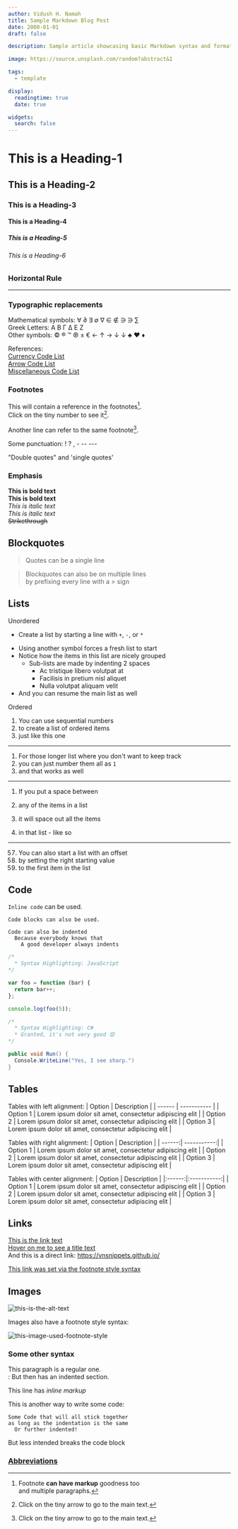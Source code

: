 ```yaml
---
author: Vidush H. Namah
title: Sample Markdown Blog Post
date: 2000-01-01
draft: false

description: Sample article showcasing basic Markdown syntax and formatting for HTML elements.

image: https://source.unsplash.com/random?abstract&1

tags:
  - template

display:
  readingtime: true
  date: true

widgets:
  search: false
---
```


# This is a Heading-1
## This is a Heading-2
### This is a Heading-3
#### This is a Heading-4
##### This is a Heading-5
###### This is a Heading-6

### Horizontal Rule
---

### Typographic replacements
Mathematical symbols:
&forall; &part; &exist; &empty;	&nabla;	&isin; &notin; &ni;	&ni; &sum;  
Greek Letters:
&Alpha;	&Beta; &Gamma; &Delta; &Epsilon; &Zeta;  
Other symbols:
&copy; &reg; &trade; &#8471; &pm; &euro; &larr; &uarr; &rarr; &darr;	&darr; &clubs; &hearts;	&diams;

References:  
[Currency Code List][html-currency-codes]  
[Arrow Code List][html-arrow-codes]  
[Miscellaneous Code List][html-misc-codes]

### Footnotes

This will contain a reference in the footnotes[^foot-first].  
Click on the tiny number to see it[^foot-second].

Another line can refer to the same footnote[^foot-second].

<!-- Here is how you define the footnotes -->
[^foot-first]: Footnote **can have markup** goodness too  
    and multiple paragraphs.

[^foot-second]: Click on the tiny arrow to go to the main text.

<!-- Links Shortcode -->
[html-currency-codes]: https://www.w3schools.com/charsets/ref_utf_currency.asp
[html-arrow-codes]: https://www.w3schools.com/charsets/ref_utf_arrows.asp
[html-misc-codes]: https://www.w3schools.com/charsets/ref_utf_symbols.asp


Some punctuation: ! ? , -  -- ---

"Double quotes" and 'single quotes'


### Emphasis
**This is bold text**  
__This is bold text__  
*This is italic text*  
_This is italic text_  
~~Strikethrough~~


## Blockquotes
> Quotes can be a single line

> Blockquotes can also be on multiple lines  
> by prefixing every line with a &gt; sign


## Lists

Unordered
+ Create a list by starting a line with `+`, `-`, or `*`
- Using another symbol forces a fresh list to start
- Notice how the items in this list are nicely grouped
  - Sub-lists are made by indenting 2 spaces
    * Ac tristique libero volutpat at
    + Facilisis in pretium nisl aliquet
    - Nulla volutpat aliquam velit
- And you can resume the main list as well

Ordered
1. You can use sequential numbers
2. to create a list of ordered items
3. just like this one
---
1. For those longer list where you don't want to keep track
1. you can just number them all as `1`
1. and that works as well
---
1. If you put a space between
1. any of the items in a list

1. it will space out all the items
1. in that list - like so
---
57. You can also start a list with an offset
1. by setting the right starting value
1. to the first item in the list


## Code
`Inline code` can be used.

```
Code blocks can also be used.
```

```
Code can also be indented
  Because everybody knows that
    A good developer always indents
```

``` js
/*
  * Syntax Highlighting: JavaScript
*/

var foo = function (bar) {
  return bar++;
};

console.log(foo(5));
```

```csharp
/*
  * Syntax Highlighting: C#
  * Granted, it's not very good 😟
*/

public void Run() {
  Console.WriteLine("Yes, I see sharp.")
}
```

## Tables

Tables with left alignment:
| Option | Description |
| ------ | ----------- |
| Option 1  | Lorem ipsum dolor sit amet, consectetur adipiscing elit |
| Option 2 | Lorem ipsum dolor sit amet, consectetur adipiscing elit |
| Option 3    | Lorem ipsum dolor sit amet, consectetur adipiscing elit |

Tables with right alignment:
| Option | Description |
| ------:| -----------:|
| Option 1  | Lorem ipsum dolor sit amet, consectetur adipiscing elit |
| Option 2 | Lorem ipsum dolor sit amet, consectetur adipiscing elit |
| Option 3    | Lorem ipsum dolor sit amet, consectetur adipiscing elit |

Tables with center alignment:
| Option | Description |
|:------:|:-----------:|
| Option 1  | Lorem ipsum dolor sit amet, consectetur adipiscing elit |
| Option 2 | Lorem ipsum dolor sit amet, consectetur adipiscing elit |
| Option 3    | Lorem ipsum dolor sit amet, consectetur adipiscing elit |


## Links
[This is the link text](https://vnsnippets.github.io/)  
[Hover on me to see a title text](https://vnsnippets.github.io/ "You are hovering!")  
And this is a direct link: https://vnsnippets.github.io/

<!-- This sets a "variable name" to a link -->
<!-- Typically set in the footnotes -->
<!-- Called the footnote style syntax -->
[the-link]: https://vnsnippets.github.io/

<!-- And this is how it is used -->
[This link was set via the footnote style syntax][the-link]


## Images
![this-is-the-alt-text](https://bit.ly/3kPGHfS?w=1000)  

Images also have a footnote style syntax:
<!-- Here is how you define the footnote variable -->
[image-link]: https://bit.ly/40joBTT

<!-- Here is how you use it -->
![this-image-used-footnote-style][image-link]



### Some other syntax

This paragraph is a regular one.  
: But then has an indented section.

This line has *inline markup*

This is another way to write some code:

    Some Code that will all stick together
    as long as the indentation is the same
      Or further indented!
  But less intended breaks the code block

### [Abbreviations](https://github.com/markdown-it/markdown-it-abbr)